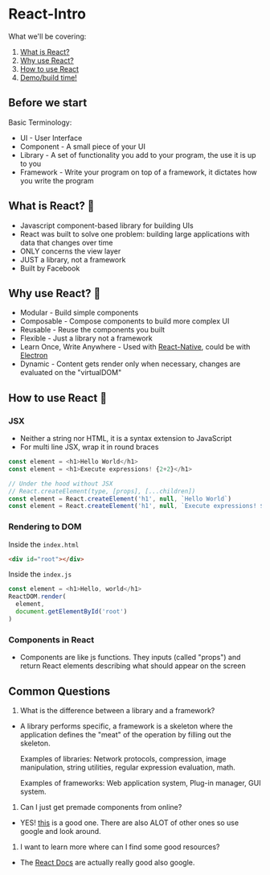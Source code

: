 # React-Intro

What we'll be covering:

1. [What is React?](#what-is-react-)
1. [Why use React?](#why-use-react-)
1. [How to use React](#how-to-use-react-)
1. [Demo/build time!](#demo)

## Before we start
Basic Terminology:
- UI - User Interface
- Component - A small piece of your UI
- Library - A set of functionality you add to your program, the use it is up to you
- Framework - Write your program on top of a framework, it dictates how you write the program

## What is React? 🤔
- Javascript component-based library for building UIs
- React was built to solve one problem: building large applications with data that changes over time
- ONLY concerns the view layer
- JUST a library, not a framework
- Built by Facebook

## Why use React? 🤷
- Modular - Build simple components
- Composable - Compose components to build more complex UI
- Reusable - Reuse the components you built
- Flexible - Just a library not a framework
- Learn Once, Write Anywhere - Used with [React-Native](https://github.com/facebook/react-native), could be with [Electron](https://github.com/electron/electron)
- Dynamic - Content gets render only when necessary, changes are evaluated on the "virtualDOM"

## How to use React 📘

### JSX
- Neither a string nor HTML, it is a syntax extension to JavaScript
- For multi line JSX, wrap it in round braces

```js
const element = <h1>Hello World</h1>
const element = <h1>Execute expressions! {2+2}</h1>

// Under the hood without JSX
// React.createElement(type, [props], [...children])
const element = React.createElement('h1', null, `Hello World`)
const element = React.createElement('h1', null, `Execute expressions! ${2+2}`)
```

### Rendering to DOM
Inside the `index.html`
```html
<div id="root"></div>
```

Inside the `index.js`
```js
const element = <h1>Hello, world</h1>
ReactDOM.render(
  element,
  document.getElementById('root')
)
```

### Components in React
- Components are like js functions. They inputs (called "props") and return React elements describing what should appear on the screen

## Common Questions
1. What is the difference between a library and a framework?

  - A library performs specific, a framework is a skeleton where the application defines the "meat" of the operation by filling out the skeleton.

    Examples of libraries: Network protocols, compression, image manipulation, string utilities, regular expression evaluation, math.

    Examples of frameworks: Web application system, Plug-in manager, GUI system.

1. Can I just get premade components from online?

  - YES! [this](http://react-component.github.io/badgeboard/) is a good one. There are also ALOT of other ones so use google and look around.

1. I want to learn more where can I find some good resources?

  - The [React Docs](https://facebook.github.io/react/tutorial/tutorial.html) are actually really good also google.
